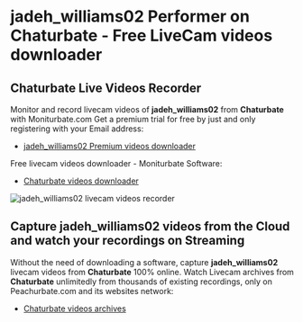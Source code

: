 # jadeh_williams02 Performer on Chaturbate - Free LiveCam videos downloader

## Chaturbate Live Videos Recorder

Monitor and record livecam videos of **jadeh_williams02** from **Chaturbate** with Moniturbate.com
Get a premium trial for free by just and only registering with your Email address:
* [jadeh_williams02 Premium videos downloader](https://moniturbate.com/request-demo-licence-key.html)

Free livecam videos downloader - Moniturbate Software:
* [Chaturbate videos downloader](https://moniturbate.com/moniturbate-download-software.html)

![jadeh_williams02 livecam videos recorder](https://peachurnet.com/templates/moniturbate-software.png)


## Capture jadeh_williams02 videos from the Cloud and watch your recordings on Streaming

Without the need of downloading a software, capture **jadeh_williams02** livecam videos from **Chaturbate** 100% online.
Watch Livecam archives from **Chaturbate** unlimitedly from thousands of existing recordings, only on Peachurbate.com and its websites network:
* [Chaturbate videos archives](https://peachurnet.com/)